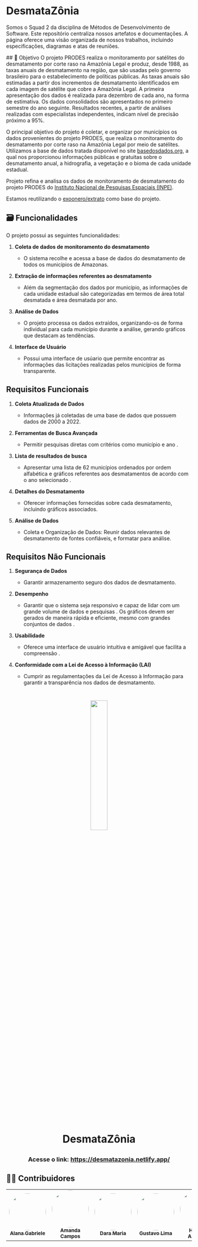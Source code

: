 # **DesmataZônia**


<p>
Somos o Squad 2 da disciplina de Métodos de Desenvolvimento de Software. Este repositório centraliza nossos artefatos e documentações. A página oferece uma visão organizada de nossos trabalhos, incluindo especificações, diagramas e atas de reuniões.
</p>
## 🌳 Objetivo
O projeto PRODES realiza o monitoramento por satélites do desmatamento por corte raso na Amazônia Legal e produz, desde 1988, as taxas anuais de desmatamento na região, que são usadas pelo governo brasileiro para o estabelecimento de políticas públicas. As taxas anuais são estimadas a partir dos incrementos de desmatamento identificados em cada imagem de satélite que cobre a Amazônia Legal. A primeira apresentação dos dados é realizada para dezembro de cada ano, na forma de estimativa. Os dados consolidados são apresentados no primeiro semestre do ano seguinte. Resultados recentes, a partir de análises realizadas com especialistas independentes, indicam nível de precisão próximo a 95%.


O principal objetivo do projeto é coletar, e organizar por municípios os dados provenientes do projeto PRODES, que realiza o monitoramento do desmatamento por corte raso na Amazônia Legal por meio de satélites. Utilizamos a base de dados tratada disponível no site [basedosdados.org](https://basedosdados.org/dataset/e5c87240-ecce-4856-97c5-e6b84984bf42?table=d7a76d45-c363-4494-826d-1580e997ebf0), a qual nos proporcionou informações públicas e gratuitas sobre o desmatamento anual, a hidrografia, a vegetação e o bioma de cada unidade estadual.

Projeto refina e analisa os dados de monitoramento de desmatamento do projeto PRODES do <a href="http://terrabrasilis.dpi.inpe.br/en/home-page/" target="_blank">Instituto Nacional de Pesquisas Espaciais (INPE)</a>. 

Estamos reutilizando o [exoonero/extrato](https://github.com/exoonero/extrator) como base do projeto.


## 🗃️ Funcionalidades
 O projeto possui as seguintes funcionalidades:
 
1. **Coleta de dados de monitoramento do desmatamento** 
  	- O sistema recolhe e acessa a base de dados do desmatamento de todos os municípios de Amazonas.
  
2. **Extração de informações referentes ao desmatamento**

	- Além da segmentação dos dados por município, as informações de cada unidade estadual são categorizadas em termos de área total desmatada e área desmatada por ano.
  
3. **Análise de Dados**
  	-  O projeto processa os dados extraídos, organizando-os de forma individual para cada município durante a análise, gerando gráficos que destacam as tendências.
  
4. **Interface de Usuário** 
  	- Possui uma interface de usúario que permite encontrar as informações das licitações realizadas pelos municípios de forma transparente.

## Requisitos Funcionais

1. **Coleta Atualizada de Dados**
    - Informações já coletadas de uma base de dados que possuem dados de 2000 a 2022.

2.  **Ferramentas de Busca Avançada**
    - Permitir pesquisas diretas com critérios como município e ano .

3.  **Lista de resultados de busca**
    - Apresentar uma lista de 62 municípios ordenados por ordem alfabética e gráficos referentes aos desmatamentos de acordo com o ano selecionado .

4.  **Detalhes do Desmatamento**
    - Oferecer informações fornecidas sobre cada desmatamento, incluindo gráficos associados.

5.  **Análise de Dados**
    - Coleta e Organização de Dados: Reunir dados relevantes de desmatamento de fontes confiáveis, e formatar para análise.   

## Requisitos Não Funcionais

1.  **Segurança de Dados**
    - Garantir armazenamento seguro dos dados de desmatamento.

3.  **Desempenho**
    - Garantir que o sistema seja responsivo e capaz de lidar com um grande volume de dados e pesquisas . Os gráficos devem ser gerados de maneira rápida e eficiente, mesmo com grandes conjuntos de dados .

4.  **Usabilidade**
    - Oferece uma interface de usuário intuitiva e amigável que facilita a compreensão .

5.  **Conformidade com a Lei de Acesso à Informação (LAI)**
    - Cumprir as regulamentações da Lei de Acesso à Informação para garantir a transparência nos dados de desmatamento.

<h1 align="center">

  <a href="https://desmatazonia.netlify.app/"><img 
width=30% src="https://raw.githubusercontent.com/unb-mds/2023-2-Squad02-Desmatazonia/main/licitam/public/images/logo-desmatazonia.png" /> </a>
  <br>
   DesmataZônia
</h1>
<h3 align="center">
  Acesse o link: <a href="https://desmatazonia.netlify.app/" target="_blank">https://desmatazonia.netlify.app/</a>
</h3>


## 👨‍💻 Contribuidores
<table>
  <tr>
     <td align="center"><a href="https://github.com/alanagabriele"><img style="border-radius: 50%;" src="https://github.com/alanagabriele.png" width="100px;" alt=""/><br /><sub><b>Alana Gabriele</b></sub></a><br />
    <td align="center"><a href="https://github.com/acamposs"><img style="border-radius: 50%;" src="https://github.com/acamposs.png" width="100px;" alt=""/><br /><sub><b>Amanda Campos</b></sub></a><br />
    <td align="center"><a href="https://github.com/daramariabs"><img style="border-radius: 50%;" src="https://github.com/daramariabs.png" width="100px;" alt=""/><br /><sub><b>Dara Maria</b></sub></a><br />
    <td align="center"><a href="https://github.com/souzagusta"><img style="border-radius: 50%;" src="https://github.com/souzagusta.png" width="100px;" alt=""/><br /><sub><b>Gustavo Lima</b></sub></a><br />
    <td align="center"><a href="https://github.com/Angelicahaas"><img style="border-radius: 50%;" src="https://github.com/Angelicahaas.png" width="100px;" alt=""/><br /><sub><b>Harleny Angelica</b></sub></a><br />
    <td align="center"><a href="https://github.com/IsaqueSH"><img style="border-radius: 50%;" src="https://github.com/IsaqueSH.png" width="100px;" alt=""/><br /><sub><b>Isaque Santos</b></sub></a><br />
    <td align="center"><a href="https://github.com/SkywalkerSupreme"><img style="border-radius: 50%;" src="https://github.com/SkywalkerSupreme.png" width="100px;" alt=""/><br /><sub><b>Larissa Stefane</b></sub></a><br />
</table>



